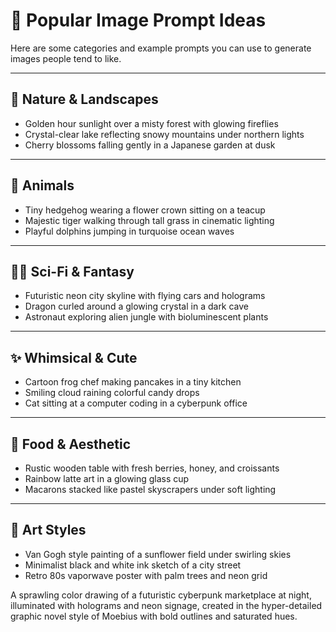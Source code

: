 # 🌟 Popular Image Prompt Ideas

Here are some categories and example prompts you can use to generate images people tend to like.

---

## 🌄 Nature & Landscapes
- Golden hour sunlight over a misty forest with glowing fireflies
- Crystal-clear lake reflecting snowy mountains under northern lights
- Cherry blossoms falling gently in a Japanese garden at dusk

---

## 🐾 Animals
- Tiny hedgehog wearing a flower crown sitting on a teacup
- Majestic tiger walking through tall grass in cinematic lighting
- Playful dolphins jumping in turquoise ocean waves

---

## 🚀🐉 Sci-Fi & Fantasy
- Futuristic neon city skyline with flying cars and holograms
- Dragon curled around a glowing crystal in a dark cave
- Astronaut exploring alien jungle with bioluminescent plants

---

## ✨ Whimsical & Cute
- Cartoon frog chef making pancakes in a tiny kitchen
- Smiling cloud raining colorful candy drops
- Cat sitting at a computer coding in a cyberpunk office

---

## 🍓 Food & Aesthetic
- Rustic wooden table with fresh berries, honey, and croissants
- Rainbow latte art in a glowing glass cup
- Macarons stacked like pastel skyscrapers under soft lighting

---

## 🎨 Art Styles
- Van Gogh style painting of a sunflower field under swirling skies
- Minimalist black and white ink sketch of a city street
- Retro 80s vaporwave poster with palm trees and neon grid

A sprawling color drawing of a futuristic cyberpunk marketplace at night, illuminated with holograms and neon signage, created in the hyper-detailed graphic novel style of Moebius with bold outlines and saturated hues.